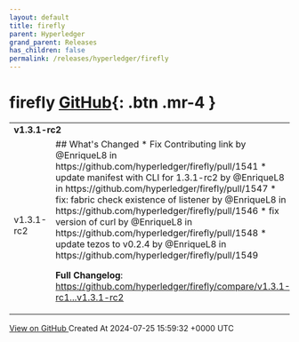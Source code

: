 ```yaml
---
layout: default
title: firefly
parent: Hyperledger
grand_parent: Releases
has_children: false
permalink: /releases/hyperledger/firefly
---
```


# firefly <span class="fs-3 right-align">[GitHub](https://github.com/hyperledger/firefly){: .btn .mr-4 }</span>


<div>
    <table>
        <tr>
            <td colspan="2">
                <b>
                    v1.3.1-rc2
                </b>
            </td>
        </tr>
        <tr>
            <td>
                <span class="chip">
                    v1.3.1-rc2
                </span>
            </td>
            <td>
                ## What's Changed
* Fix Contributing link by @EnriqueL8 in https://github.com/hyperledger/firefly/pull/1541
* update manifest with CLI for 1.3.1-rc2 by @EnriqueL8 in https://github.com/hyperledger/firefly/pull/1547
* fix: fabric check existence of listener by @EnriqueL8 in https://github.com/hyperledger/firefly/pull/1546
* fix version of curl by @EnriqueL8 in https://github.com/hyperledger/firefly/pull/1548
* update tezos to v0.2.4 by @EnriqueL8 in https://github.com/hyperledger/firefly/pull/1549


**Full Changelog**: https://github.com/hyperledger/firefly/compare/v1.3.1-rc1...v1.3.1-rc2
            </td>
        </tr>
    </table>
    <a href="https://github.com/hyperledger/firefly/releases/tag/v1.3.1-rc2" class=".btn">
        View on GitHub
    </a>
    <span class="right-align">
        Created At 2024-07-25 15:59:32 +0000 UTC
    </span>
</div>

